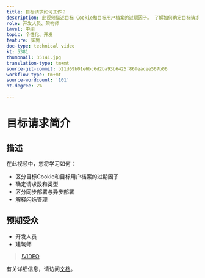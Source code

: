 ```yaml
---
title: 目标请求如何工作？
description: 此视频描述目标 Cookie和目标用户档案的过期因子。 了解如何确定目标请求的数量和类型，区分同步部署与异步部署，以及解释闪变管理。
role: 开发人员、架构师
level: 中间
topic: 个性化、开发
feature: 实施
doc-type: technical video
kt: 5381
thumbnail: 35141.jpg
translation-type: tm+mt
source-git-commit: b21d69b01e6bc6d2ba93b6425f86feacee567b06
workflow-type: tm+mt
source-wordcount: '101'
ht-degree: 2%

---
```



# 目标请求简介

## 描述

在此视频中，您将学习如何：

* 区分目标Cookie和目标用户档案的过期因子
* 确定请求数和类型
* 区分同步部署与异步部署
* 解释闪烁管理

## 预期受众

* 开发人员
* 建筑师

>[!VIDEO](https://video.tv.adobe.com/v/35141/?quality=12)

有关详细信息，请访问[文档](https://docs.adobe.com/content/help/en/target/using/implement-target/implementing-target.html)。
